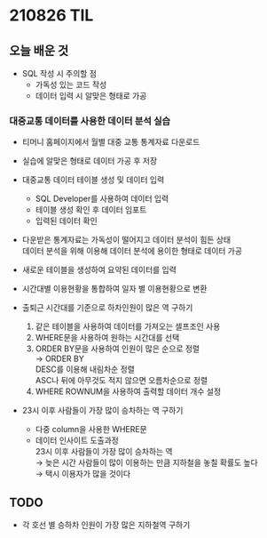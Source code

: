 # 210826 TIL

## 오늘 배운 것

- SQL 작성 시 주의할 점
    - 가독성 있는 코드 작성
    - 데이터 입력 시 알맞은 형태로 가공

### 대중교통 데이터를 사용한 데이터 분석 실습

- 티머니 홈페이지에서 월별 대중 교통 통계자료 다운로드
- 실습에 알맞은 형태로 데이터 가공 후  저장

- 대중교통 데이터 테이블 생성 및 데이터 입력
    - SQL Developer를 사용하여 데이터 입력
    - 테이블 생성 확인 후 데이터 임포트
    - 입력된 데이터 확인

- 다운받은 통계자료는 가독성이 떨어지고 데이터 분석이 힘든 상태  
데이터 분석을 위해 이용해 데이터 분석에 용이한 형태로 데이터 가공
- 새로운 테이블을 생성하여 요약된 데이터를 입력
- 시간대별 이용현황을 통합하여 일자 별 이용현황으로 변환

- 출퇴근 시간대를 기준으로 하차인원이 많은 역 구하기
    1. 같은 테이블을 사용하여 데이터를 가져오는 셀프조인 사용
    2.  WHERE문을 사용하여 원하는 시간대를 선택
    3.  ORDER BY문을 사용하여 인원이 많은 순으로 정렬  
        → ORDER BY  
        DESC를 이용해 내림차순 정렬  
	ASC나 뒤에 아무것도 적지 않으면 오름차순으로 정렬
    4. WHERE ROWNUM을 사용하여 출력할 데이터 개수 설정


- 23시 이후 사람들이 가장 많이 승차하는 역 구하기
    - 다중 column을 사용한 WHERE문
    - 데이터 인사이트 도출과정  
	23시 이후 사람들이 가장 많이 승차하는 역  
	→ 늦은 시간 사람들이 많이 이용하는 만큼 지하철을 놓칠 확률도 높다  
	→ 택시 이용자가 많을 것이다


## TODO
- 각 호선 별 승하차 인원이 가장 많은 지하철역 구하기

